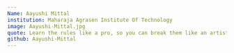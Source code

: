 ```yaml
---
Name: Aayushi Mittal
institution: Maharaja Agrasen Institute Of Technology
image: Aayushi-Mittal.jpg 
quote: Learn the rules like a pro, so you can break them like an artist.
github: Aayushi-Mittal
---
```

